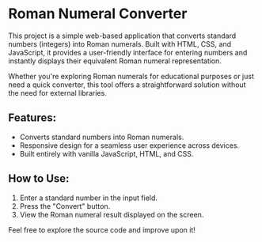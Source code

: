 # Roman Numeral Converter

This project is a simple web-based application that converts standard numbers (integers) into Roman numerals. Built with HTML, CSS, and JavaScript, it provides a user-friendly interface for entering numbers and instantly displays their equivalent Roman numeral representation.

Whether you're exploring Roman numerals for educational purposes or just need a quick converter, this tool offers a straightforward solution without the need for external libraries.

## Features:

- Converts standard numbers into Roman numerals.
- Responsive design for a seamless user experience across devices.
- Built entirely with vanilla JavaScript, HTML, and CSS.

## How to Use:

1. Enter a standard number in the input field.
2. Press the "Convert" button.
3. View the Roman numeral result displayed on the screen.

Feel free to explore the source code and improve upon it!
